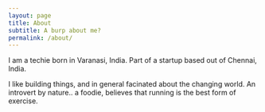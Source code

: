```yaml
---
layout: page
title: About
subtitle: A burp about me?
permalink: /about/
---
```


I am a techie born in Varanasi, India. Part of a startup based out of Chennai, India.

I like building things, and in general facinated about the changing world. An introvert by nature.. a foodie, believes that running is the best form of exercise.
